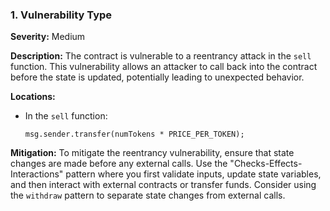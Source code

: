 ### 1. **Vulnerability Type**

**Severity:**
Medium

**Description:**
The contract is vulnerable to a reentrancy attack in the `sell` function. This vulnerability allows an attacker to call back into the contract before the state is updated, potentially leading to unexpected behavior.

**Locations:**

- In the `sell` function:
  ```solidity
  msg.sender.transfer(numTokens * PRICE_PER_TOKEN);
  ```

**Mitigation:**
To mitigate the reentrancy vulnerability, ensure that state changes are made before any external calls. Use the "Checks-Effects-Interactions" pattern where you first validate inputs, update state variables, and then interact with external contracts or transfer funds. Consider using the `withdraw` pattern to separate state changes from external calls.